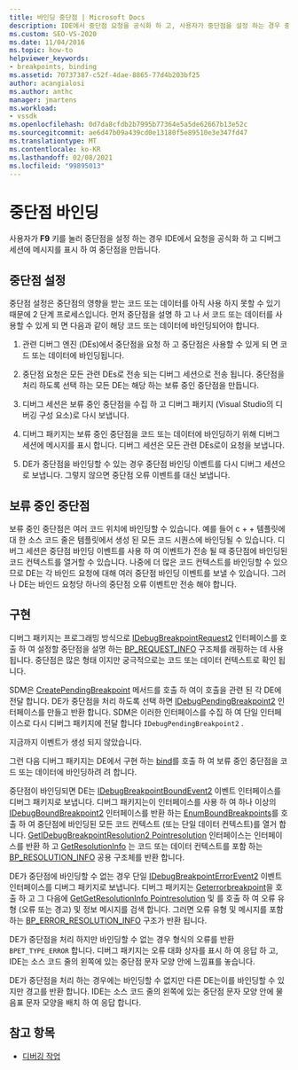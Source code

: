 ```yaml
---
title: 바인딩 중단점 | Microsoft Docs
description: IDE에서 중단점 요청을 공식화 하 고, 사용자가 중단점을 설정 하는 경우 중단점을 만들도록 디버그 세션에 메시지를 표시 하는 방법을 알아봅니다.
ms.custom: SEO-VS-2020
ms.date: 11/04/2016
ms.topic: how-to
helpviewer_keywords:
- breakpoints, binding
ms.assetid: 70737387-c52f-4dae-8865-77d4b203bf25
author: acangialosi
ms.author: anthc
manager: jmartens
ms.workload:
- vssdk
ms.openlocfilehash: 0d7da8cfdb2b7995b77364e5a5de62667b13e52c
ms.sourcegitcommit: ae6d47b09a439cd0e13180f5e89510e3e347fd47
ms.translationtype: MT
ms.contentlocale: ko-KR
ms.lasthandoff: 02/08/2021
ms.locfileid: "99895013"
---
```

# <a name="bind-breakpoints"></a>중단점 바인딩
사용자가 **F9** 키를 눌러 중단점을 설정 하는 경우 IDE에서 요청을 공식화 하 고 디버그 세션에 메시지를 표시 하 여 중단점을 만듭니다.

## <a name="set-a-breakpoint"></a>중단점 설정
 중단점 설정은 중단점의 영향을 받는 코드 또는 데이터를 아직 사용 하지 못할 수 있기 때문에 2 단계 프로세스입니다. 먼저 중단점을 설명 하 고 나 서 코드 또는 데이터를 사용할 수 있게 되 면 다음과 같이 해당 코드 또는 데이터에 바인딩되어야 합니다.

1. 관련 디버그 엔진 (DEs)에서 중단점을 요청 하 고 중단점은 사용할 수 있게 되 면 코드 또는 데이터에 바인딩됩니다.

2. 중단점 요청은 모든 관련 DEs로 전송 되는 디버그 세션으로 전송 됩니다. 중단점을 처리 하도록 선택 하는 모든 DE는 해당 하는 보류 중인 중단점을 만듭니다.

3. 디버그 세션은 보류 중인 중단점을 수집 하 고 디버그 패키지 (Visual Studio의 디버깅 구성 요소)로 다시 보냅니다.

4. 디버그 패키지는 보류 중인 중단점을 코드 또는 데이터에 바인딩하기 위해 디버그 세션에 메시지를 표시 합니다. 디버그 세션은 모든 관련 DEs로이 요청을 보냅니다.

5. DE가 중단점을 바인딩할 수 있는 경우 중단점 바인딩 이벤트를 다시 디버그 세션으로 보냅니다. 그렇지 않으면 중단점 오류 이벤트를 대신 보냅니다.

## <a name="pending-breakpoints"></a>보류 중인 중단점
 보류 중인 중단점은 여러 코드 위치에 바인딩할 수 있습니다. 예를 들어 c + + 템플릿에 대 한 소스 코드 줄은 템플릿에서 생성 된 모든 코드 시퀀스에 바인딩될 수 있습니다. 디버그 세션은 중단점 바인딩 이벤트를 사용 하 여 이벤트가 전송 될 때 중단점에 바인딩된 코드 컨텍스트를 열거할 수 있습니다. 나중에 더 많은 코드 컨텍스트를 바인딩할 수 있으므로 DE는 각 바인드 요청에 대해 여러 중단점 바인딩 이벤트를 보낼 수 있습니다. 그러나 DE는 바인드 요청당 하나의 중단점 오류 이벤트만 전송 해야 합니다.

## <a name="implementation"></a>구현
 디버그 패키지는 프로그래밍 방식으로 [IDebugBreakpointRequest2](../../extensibility/debugger/reference/idebugbreakpointrequest2.md) 인터페이스를 호출 하 여 설정할 중단점을 설명 하는 [BP_REQUEST_INFO](../../extensibility/debugger/reference/bp-request-info.md) 구조체를 래핑하는 데 사용 됩니다. 중단점은 많은 형태 이지만 궁극적으로는 코드 또는 데이터 컨텍스트로 확인 됩니다.

 SDM은 [CreatePendingBreakpoint](../../extensibility/debugger/reference/idebugengine2-creatependingbreakpoint.md) 메서드를 호출 하 여이 호출을 관련 된 각 DE에 전달 합니다. DE가 중단점을 처리 하도록 선택 하면 [IDebugPendingBreakpoint2](../../extensibility/debugger/reference/idebugpendingbreakpoint2.md) 인터페이스를 만들고 반환 합니다. SDM은 이러한 인터페이스를 수집 하 여 단일 인터페이스로 다시 디버그 패키지에 전달 합니다 `IDebugPendingBreakpoint2` .

 지금까지 이벤트가 생성 되지 않았습니다.

 그런 다음 디버그 패키지는 DE에서 구현 하는 [bind](../../extensibility/debugger/reference/idebugpendingbreakpoint2-bind.md)를 호출 하 여 보류 중인 중단점을 코드 또는 데이터에 바인딩하려 려 합니다.

 중단점이 바인딩되면 DE는 [IDebugBreakpointBoundEvent2](../../extensibility/debugger/reference/idebugbreakpointboundevent2.md) 이벤트 인터페이스를 디버그 패키지로 보냅니다. 디버그 패키지는이 인터페이스를 사용 하 여 하나 이상의 [IDebugBoundBreakpoint2](../../extensibility/debugger/reference/idebugboundbreakpoint2.md) 인터페이스를 반환 하는 [EnumBoundBreakpoints](../../extensibility/debugger/reference/idebugbreakpointboundevent2-enumboundbreakpoints.md)를 호출 하 여 중단점에 바인딩된 모든 코드 컨텍스트 (또는 단일 데이터 컨텍스트)를 열거 합니다. [GetIDebugBreakpointResolution2 Pointresolution](../../extensibility/debugger/reference/idebugboundbreakpoint2-getbreakpointresolution.md) 인터페이스는 [](../../extensibility/debugger/reference/idebugbreakpointresolution2.md) 인터페이스를 반환 하 고 [GetResolutionInfo](../../extensibility/debugger/reference/idebugbreakpointresolution2-getresolutioninfo.md) 는 코드 또는 데이터 컨텍스트를 포함 하는 [BP_RESOLUTION_INFO](../../extensibility/debugger/reference/bp-resolution-info.md) 공용 구조체를 반환 합니다.

 DE가 중단점에 바인딩할 수 없는 경우 단일 [IDebugBreakpointErrorEvent2](../../extensibility/debugger/reference/idebugbreakpointerrorevent2.md) 이벤트 인터페이스를 디버그 패키지로 보냅니다. 디버그 패키지는 [Geterrorbreakpoint](../../extensibility/debugger/reference/idebugbreakpointerrorevent2-geterrorbreakpoint.md)을 호출 하 고 그 다음에 [GetGetResolutionInfo Pointresolution](../../extensibility/debugger/reference/idebugerrorbreakpoint2-getbreakpointresolution.md) 및 [](../../extensibility/debugger/reference/idebugerrorbreakpointresolution2-getresolutioninfo.md)를 호출 하 여 오류 유형 (오류 또는 경고) 및 정보 메시지를 검색 합니다. 그러면 오류 유형 및 메시지를 포함 하는 [BP_ERROR_RESOLUTION_INFO](../../extensibility/debugger/reference/bp-error-resolution-info.md) 구조가 반환 됩니다.

 DE가 중단점을 처리 하지만 바인딩할 수 없는 경우 형식의 오류를 반환 `BPET_TYPE_ERROR` 합니다. 디버그 패키지는 오류 대화 상자를 표시 하 여 응답 하 고, IDE는 소스 코드 줄의 왼쪽에 있는 중단점 문자 모양 안에 느낌표를 놓습니다.

 DE가 중단점을 처리 하는 경우에는 바인딩할 수 없지만 다른 DE는이를 바인딩할 수 있지만 경고를 반환 합니다. IDE는 소스 코드 줄의 왼쪽에 있는 중단점 문자 모양 안에 물음표 문자 모양을 배치 하 여 응답 합니다.

## <a name="see-also"></a>참고 항목
- [디버깅 작업](../../extensibility/debugger/debugging-tasks.md)
